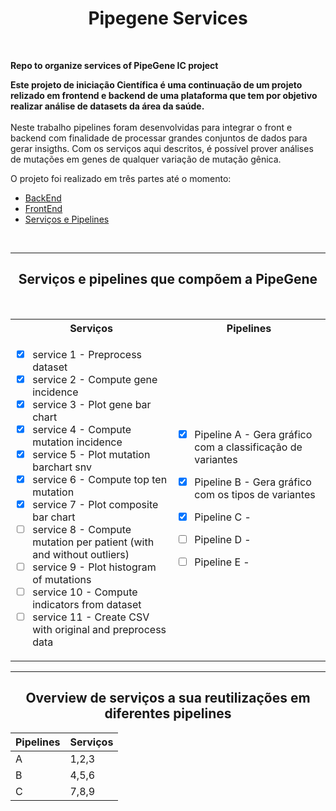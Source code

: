 <h1 align="center"> Pipegene Services</h1><br>

**Repo to organize services of PipeGene IC project** <br>

**Este projeto de iniciação Científica é uma continuação de um projeto relizado em frontend e backend de uma plataforma que tem por objetivo realizar análise de datasets da área da saúde.** <br><br>
Neste trabalho pipelines foram desenvolvidas para integrar o front e backend com finalidade de processar grandes conjuntos de dados para gerar insigths. Com os serviços aqui descritos, é possível prover análises de mutações em genes de qualquer variação de mutação gênica.


O projeto foi realizado em três partes até o momento:
- [BackEnd](https://github.com/viniciuslsilva/ifsp-prj-pipegene)
- [FrontEnd](https://github.com/LucasGTeixeira/pipegene-frontend)
- [Serviços e Pipelines](https://github.com/lucas-ifsp/pipegene-services)
<br>

 ---

<h2 align="center"> Serviços e pipelines que compõem a PipeGene</h2><br>
<table align="center">
  <tr>
    <th> Serviços </th>
    <th>Pipelines</th>
  </tr>
  <tr>
  <td>
    
- [x] service 1  - Preprocess dataset
- [x] service 2  - Compute gene incidence
- [x] service 3  - Plot gene bar chart
- [x] service 4  - Compute mutation incidence
- [x] service 5  - Plot mutation barchart snv
- [x] service 6  - Compute top ten mutation
- [x] service 7  - Plot composite bar chart
- [ ] service 8  - Compute mutation per patient (with and without outliers)
- [ ] service 9  - Plot histogram of mutations
- [ ] service 10 - Compute indicators from dataset
- [ ] service 11 - Create CSV with original and preprocess data
    
</td>
  <td>

- [x] Pipeline A - Gera gráfico com a classificação de variantes 
- [x] Pipeline B - Gera gráfico com os tipos de variantes 
- [x] Pipeline C - 
- [ ] Pipeline D -
- [ ] Pipeline E - 
    
  </pre>
  </td>
</tr>
</table>


 ---

<h2 align="center">  Overview de serviços a sua reutilizações em diferentes pipelines </h2>

| Pipelines | Serviços |
|-----------|----------|
| A         |  1,2,3   | 
| B         |  4,5,6   |
| C         |  7,8,9   |


